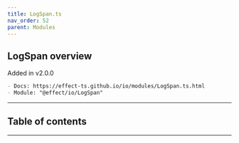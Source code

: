 ```yaml
---
title: LogSpan.ts
nav_order: 52
parent: Modules
---
```


## LogSpan overview

Added in v2.0.0

```md
- Docs: https://effect-ts.github.io/io/modules/LogSpan.ts.html
- Module: "@effect/io/LogSpan"
```

---

<h2 class="text-delta">Table of contents</h2>

---
